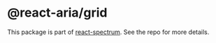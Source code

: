 # @react-aria/grid

This package is part of [react-spectrum](https://github.com/adobe/react-spectrum). See the repo for more details.
